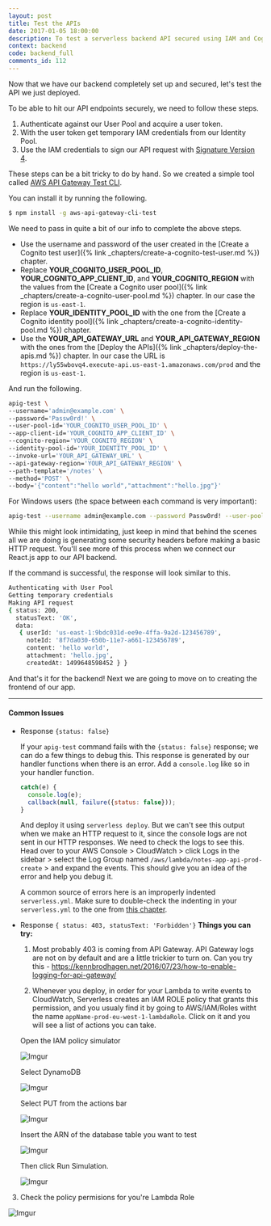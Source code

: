 ```yaml
---
layout: post
title: Test the APIs
date: 2017-01-05 18:00:00
description: To test a serverless backend API secured using IAM and Cognito User Pool you need to follow a few steps. First, generate a user token by authenticating with the User Pool. Then use the user token to get a set of temporary IAM credentials using the Identity Pool. Finally, sign the API request using the IAM credentials using Signature Version 4 and make the request. To simplify this process we are going to use the “aws-api-gateway-cli-test” tool.
context: backend
code: backend_full
comments_id: 112
---
```


Now that we have our backend completely set up and secured, let's test the API we just deployed.

To be able to hit our API endpoints securely, we need to follow these steps.

1. Authenticate against our User Pool and acquire a user token.
2. With the user token get temporary IAM credentials from our Identity Pool.
3. Use the IAM credentials to sign our API request with [Signature Version 4](http://docs.aws.amazon.com/general/latest/gr/signature-version-4.html).

These steps can be a bit tricky to do by hand. So we created a simple tool called [AWS API Gateway Test CLI](https://github.com/AnomalyInnovations/aws-api-gateway-cli-test).

You can install it by running the following.

``` bash
$ npm install -g aws-api-gateway-cli-test
```

We need to pass in quite a bit of our info to complete the above steps.

- Use the username and password of the user created in the [Create a Cognito test user]({% link _chapters/create-a-cognito-test-user.md %}) chapter.
- Replace **YOUR_COGNITO_USER_POOL_ID**, **YOUR_COGNITO_APP_CLIENT_ID**, and **YOUR_COGNITO_REGION** with the values from the [Create a Cognito user pool]({% link _chapters/create-a-cognito-user-pool.md %}) chapter. In our case the region is `us-east-1`.
- Replace **YOUR_IDENTITY_POOL_ID** with the one from the [Create a Cognito identity pool]({% link _chapters/create-a-cognito-identity-pool.md %}) chapter.
- Use the **YOUR_API_GATEWAY_URL** and **YOUR_API_GATEWAY_REGION** with the ones from the [Deploy the APIs]({% link _chapters/deploy-the-apis.md %}) chapter. In our case the URL is `https://ly55wbovq4.execute-api.us-east-1.amazonaws.com/prod` and the region is `us-east-1`.

And run the following.

``` bash
apig-test \
--username='admin@example.com' \
--password='Passw0rd!' \
--user-pool-id='YOUR_COGNITO_USER_POOL_ID' \
--app-client-id='YOUR_COGNITO_APP_CLIENT_ID' \
--cognito-region='YOUR_COGNITO_REGION' \
--identity-pool-id='YOUR_IDENTITY_POOL_ID' \
--invoke-url='YOUR_API_GATEWAY_URL' \
--api-gateway-region='YOUR_API_GATEWAY_REGION' \
--path-template='/notes' \
--method='POST' \
--body='{"content":"hello world","attachment":"hello.jpg"}'
```
For Windows users (the space between each command is very important): 

``` bash
apig-test --username admin@example.com --password Passw0rd! --user-pool-id YOUR_COGNITO_USER_POOL_ID --app-client-id YOUR_COGNITO_APP_CLIENT_ID --cognito-region YOUR_COGNITO_REGION --identity-pool-id YOUR_IDENTITY_POOL_ID --invoke-url YOUR_API_GATEWAY_URL --api-gateway-region YOUR_API_GATEWAY_REGION --path-template notes --method POST --body "{\"content\":\"hello world\",\"attachment\":\"hello.jpg\"}"
```

While this might look intimidating, just keep in mind that behind the scenes all we are doing is generating some security headers before making a basic HTTP request. You'll see more of this process when we connect our React.js app to our API backend.

If the command is successful, the response will look similar to this.

``` bash
Authenticating with User Pool
Getting temporary credentials
Making API request
{ status: 200,
  statusText: 'OK',
  data: 
   { userId: 'us-east-1:9bdc031d-ee9e-4ffa-9a2d-123456789',
     noteId: '8f7da030-650b-11e7-a661-123456789',
     content: 'hello world',
     attachment: 'hello.jpg',
     createdAt: 1499648598452 } }
```

And that's it for the backend! Next we are going to move on to creating the frontend of our app.

---

#### Common Issues

- Response `{status: false}`

  If your `apig-test` command fails with the `{status: false}` response; we can do a few things to debug this. This response is generated by our handler functions when there is an error. Add a `console.log` like so in your handler function.

  ``` javascript
  catch(e) {
    console.log(e);
    callback(null, failure({status: false}));
  }
  ```

  And deploy it using `serverless deploy`. But we can't see this output when we make an HTTP request to it, since the console logs are not sent in our HTTP responses. We need to check the logs to see this. Head over to your AWS Console > CloudWatch > click Logs in the sidebar > select the Log Group named `/aws/lambda/notes-app-api-prod-create` > and expand the events. This should give you an idea of the error and help you debug it.

  A common source of errors here is an improperly indented `serverless.yml`. Make sure to double-check the indenting in your `serverless.yml` to the one from [this chapter](https://github.com/AnomalyInnovations/serverless-stack-demo-api/blob/master/serverless.yml).
  
- Response `{ status: 403,
  statusText: 'Forbidden'}`
**Things you can try:**  
  1. Most probably 403 is coming from API Gateway. API Gateway logs are not on by default and are a little trickier to turn on. Can you try this - https://kennbrodhagen.net/2016/07/23/how-to-enable-logging-for-api-gateway/
  
  2. Whenever you deploy, in order for your Lambda to write events to CloudWatch, Serverless creates an IAM ROLE policy that grants this permission, and you usualy find it by going to AWS/IAM/Roles witht the name `appName-prod-eu-west-1-lambdaRole`. Click on it and you will see a list of actions you can take.
  
   Open the IAM policy simulator

   ![Imgur](http://i.imgur.com/iEpjQfi.png)

    Select DynamoDB

    ![Imgur](http://i.imgur.com/YzHAvXO.png)

    Select PUT from the actions bar

    ![Imgur](http://i.imgur.com/91EFV5C.png)

    Insert the ARN of the database table you want to test

    ![Imgur](http://i.imgur.com/upSgT4w.png)

    Then click Run Simulation.

    ![Imgur](http://i.imgur.com/m3kiEI6.png)
  
3. Check the policy permisions for you're Lambda Role
  
  ![Imgur](http://i.imgur.com/cxHB6iI.png)
  
  

